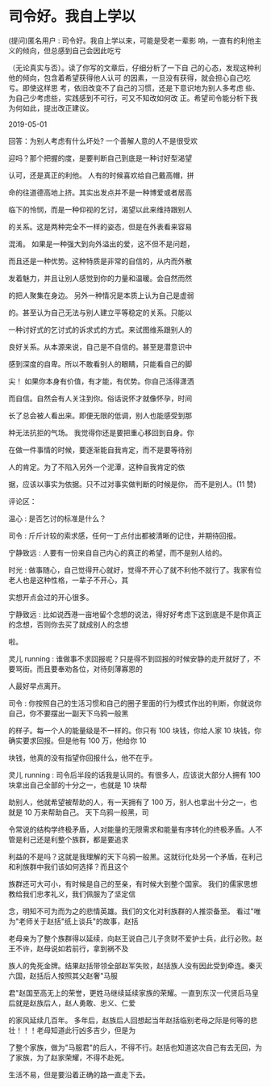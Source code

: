 # 司令好。我自上学以

(提问)匿名用户 : 司令好。我自上学以来，可能是受老一辈影 响，一直有的利他主义的倾向，但总感到自己会因此吃亏

（无论真实与否）。读了你写的文章后，仔细分析了一下自 己的心态，发现这种利他的倾向，包含着希望获得他人认可 的因素，一旦没有获得，就会担心自己吃亏。即使这样思 考，依旧改变不了自己的习惯，还是下意识地为别人多考虑 些、为自己少考虑些，实践感到不可行，可又不知改如何改 正。希望司令能分析下我为何如此，提出改正建议。

2019-05-01

回答：为别人考虑有什么坏处? 一个善解人意的人不是很受欢

迎吗？那个把握的度，是要判断自己到底是一种讨好型渴望

认可，还是真正的利他。 人有的时候喜欢给自己戴高帽，拼

命的往道德高地上挤。其实出发点并不是一种博爱或者居高

临下的怜悯，而是一种仰视的乞讨，渴望以此来维持跟别人

的关系。这是两种完全不一样的姿态，但是在外表看来容易

混淆。 如果是一种强大到向外溢出的爱，这不但不是问题，

而且还是一种优势。这种特质是非常的自信的，从内而外散

发着魅力，并且让别人感觉到你的力量和温暖。会自然而然

的把人聚集在身边。 另外一种情况是本质上认为自己是虚弱

的。甚至认为自己无法与别人建立平等稳定的关系。只能以

一种讨好式的乞讨式的诉求式的方式。来试图维系跟别人的

良好关系。从本源来说，自己是不自信的。甚至是潜意识中

感到深度的自卑。所以不敢看别人的眼睛，只能看自己的脚

尖！ 如果你本身有价值，有才能，有优势。你自己活得潇洒

而自信。自然会有人关注到你。俗话说怀才就像怀孕，时间

长了总会被人看出来。即便无限的低调，别人也能感受到那

种无法抗拒的气场。 我觉得你还是要把重心移回到自身。你

在做一件事情的时候，要逐渐能自我肯定，而不是要等待别

人的肯定。为了不陷入另外一个泥潭，这种自我肯定的依

据，应该以事实为依据。只不过对事实做判断的时候是你， 而不是别人。(11 赞)

评论区：

温心 : 是否乞讨的标准是什么？

司令 : 斤斤计较的索求感，任何一丁点付出都被清晰的记住，并期待回报。

宁静致远 : 人要有一份来自自己内心的真正的希望，而不是别人给的。

时光 : 做事随心，自己觉得开心就好，觉得不开心了就不利他不就行了。我家有位老人也是这种性格，一辈子不开心，其

实想开点会过的开心很多。

宁静致远 : 比如说西港一亩地留个念想的说法，得好好考虑下这到底是不是你真正的念想，否则你去买了就成别人的念想

啦。

灵儿 running : 谁做事不求回报呢？只是得不到回报的时候安静的走开就好了，不要骂街。而且要奉劝各位，对待刻薄寡恩的

人最好早点离开。

司令 : 你按照自己的生活习惯和自己的圈子里面的行为模式作出的判断，你就说你自己，你不要摆出一副天下乌鸦一般黑

的样子。每一个人的能量级是不一样的。你只有 100 块钱，你给人家 10 块钱，你确实要求回报。但是他有 100 万，他给你 10

块钱，他真的没有指望你回报什么，他不在乎。

灵儿 running : 司令后半段的话我是认同的。有很多人，应该说大部分人拥有 100 块拿出自己全部的十分之一，也就是 10 块帮

助别人，他就希望被帮助的人，有一天拥有了 100 万，别人也拿出十分之一，也就是 10 万来帮助自己。 天下乌鸦一般黑，司

令常说的结构学终极矛盾，人对能量的无限需求和能量有序转化的终极矛盾。人不管是利己还是利整个族群，都是要追求

利益的不是吗？这就是我理解的天下乌鸦一般黑。这就衍化处另一个矛盾，在利己和利族群中我们该如何选择？而且这个

族群还可大可小，有时候是自己的至亲，有时候大到整个国家。 我们的儒家思想教给我们忠孝礼义，我们佩服为了坚定信

念，明知不可为而为之的悲情英雄。我们的文化对利族群的人推崇备至。 看过"唯为"老师关于赵括"纸上谈兵"的故事，赵括

老母亲为了整个族群得以延续，向赵王说自己儿子贪财不爱护士兵，此行必败。赵王不许，赵母说如若前行，拿到祸不及

族人的免死金牌。结果赵括带领全部赵军失败，赵括族人没有因此受到牵连。秦灭六国，赵括后人按照其父赵奢"马服

君"赵国至高无上的荣誉，更姓马继续延续家族的荣耀。一直到东汉一代贤后马皇后就是赵族后人，赵人勇敢、忠义、仁爱

的家风延续几百年。 多年后，赵族后人回想起当年赵括临别老母之际是何等的悲壮！！！老母知道此行凶多吉少，但是为

了整个家族，做为"马服君"的后人，不得不行。赵括也知道这次自己有去无回，为了家族，为了赵家荣耀，不得不赴死。

生活不易，但是要沿着正确的路一直走下去。
